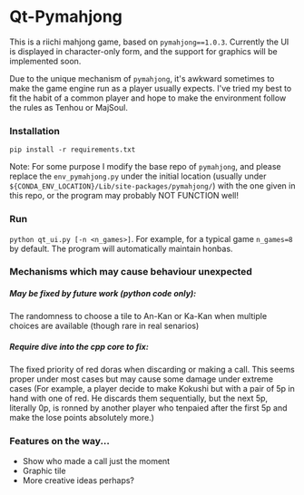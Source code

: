 # Qt-Pymahjong

This is a riichi mahjong game, based on `pymahjong==1.0.3`. Currently the UI is displayed in character-only form, and the support for graphics will be implemented soon.

Due to the unique mechanism of `pymahjong`, it's awkward sometimes to make the game engine run as a player usually expects. I've tried my best to fit the habit of a common player and hope to make the environment follow the rules as Tenhou or MajSoul.

### Installation

`pip install -r requirements.txt`

Note: For some purpose I modify the base repo of `pymahjong`, and please replace the `env_pymahjong.py` under the initial location (usually under `${CONDA_ENV_LOCATION}/Lib/site-packages/pymahjong/`) with the one given in this repo, or the program may probably NOT FUNCTION well!


### Run

`python qt_ui.py [-n <n_games>]`. For example, for a typical game `n_games=8` by default. The program will automatically maintain honbas.

### Mechanisms which may cause behaviour unexpected

##### May be fixed by future work (python code only):

The randomness to choose a tile to An-Kan or Ka-Kan when multiple choices are available (though rare in real senarios)

##### Require dive into the cpp core to fix:

The fixed priority of red doras when discarding or making a call. This seems proper under most cases but may cause some damage under extreme cases (For example, a player decide to make Kokushi but with a pair of 5p in hand with one of red. He discards them sequentially, but the next 5p, literally 0p, is ronned by another player who tenpaied after the first 5p and make the lose points absolutely more.)


### Features on the way...

- Show who made a call just the moment
- Graphic tile
- More creative ideas perhaps?
